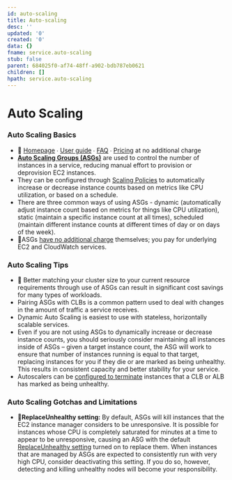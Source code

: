 ```yaml
---
id: auto-scaling
title: Auto-scaling
desc: ''
updated: '0'
created: '0'
data: {}
fname: service.auto-scaling
stub: false
parent: 684025f0-af74-48ff-a902-bdb787eb0621
children: []
hpath: service.auto-scaling
---
```

# Auto Scaling

### Auto Scaling Basics

- 📒 [Homepage](https://aws.amazon.com/autoscaling/) ∙ [User guide](http://docs.aws.amazon.com/autoscaling/latest/userguide/) ∙ [FAQ](https://aws.amazon.com/ec2/faqs/#Auto_Scaling) ∙ [Pricing](https://aws.amazon.com/autoscaling/pricing/) at no additional charge
- [**Auto Scaling Groups (ASGs)**](https://aws.amazon.com/autoscaling/) are used to control the number of instances in a service, reducing manual effort to provision or deprovision EC2 instances.
- They can be configured through [Scaling Policies](http://docs.aws.amazon.com/autoscaling/latest/userguide/policy_creating.html) to automatically increase or decrease instance counts based on metrics like CPU utilization, or based on a schedule.
- There are three common ways of using ASGs - dynamic (automatically adjust instance count based on metrics for things like CPU utilization), static (maintain a specific instance count at all times), scheduled (maintain different instance counts at different times of day or on days of the week).
- 💸ASGs [have no additional charge](https://aws.amazon.com/autoscaling/pricing/) themselves; you pay for underlying EC2 and CloudWatch services.

### Auto Scaling Tips

- 💸 Better matching your cluster size to your current resource requirements through use of ASGs can result in significant cost savings for many types of workloads.
- Pairing ASGs with CLBs is a common pattern used to deal with changes in the amount of traffic a service receives.
- Dynamic Auto Scaling is easiest to use with stateless, horizontally scalable services.
- Even if you are not using ASGs to dynamically increase or decrease instance counts, you should seriously consider maintaining all instances inside of ASGs – given a target instance count, the ASG will work to ensure that number of instances running is equal to that target, replacing instances for you if they die or are marked as being unhealthy. This results in consistent capacity and better stability for your service.
- Autoscalers can be [configured to terminate](http://docs.aws.amazon.com/autoscaling/latest/userguide/healthcheck.html) instances that a CLB or ALB has marked as being unhealthy.

### Auto Scaling Gotchas and Limitations

- 🔸**ReplaceUnhealthy setting:** By default, ASGs will kill instances that the EC2 instance manager considers to be unresponsive. It is possible for instances whose CPU is completely saturated for minutes at a time to appear to be unresponsive, causing an ASG with the default [ReplaceUnhealthy setting](http://docs.aws.amazon.com/autoscaling/latest/userguide/as-suspend-resume-processes.html#process-types) turned on to replace them. When instances that are managed by ASGs are expected to consistently run with very high CPU, consider deactivating this setting. If you do so, however, detecting and killing unhealthy nodes will become your responsibility.

